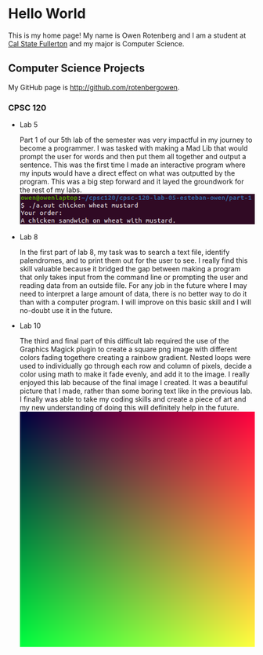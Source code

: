 # Hello World

This is my home page! My name is Owen Rotenberg and I am a student at [Cal State Fullerton](http://www.fullerton.edu/) and my major is Computer Science.

## Computer Science Projects

My GitHub page is http://github.com/rotenbergowen.

### CPSC 120

* Lab 5

    Part 1 of our 5th lab of the semester was very impactful in my journey to
    become a programmer. I was tasked with making a Mad Lib that would prompt
    the user for words and then put them all together and output a sentence.
    This was the first time I made an interactive program where my inputs
    would have a direct effect on what was outputted by the program.
    This was a big step forward and it layed the groundwork for the rest
    of my labs.                                                  
    ![This is a screenshot of my Mad Lib](images/screenshot.png)

* Lab 8

    In the first part of lab 8, my task was to search a text file,
    identify palendromes, and to print them out for the user to see. I really
    find this skill valuable because it bridged the gap between making a
    program that only takes input from the command line or prompting the user
    and reading data from an outside file. For any job in the future where
    I may need to interpret a large amount of data, there is no better way
    to do it than with a computer program. I will improve on this basic skill
    and I will no-doubt use it in the future.

* Lab 10

    The third and final part of this difficult lab required the use of the
    Graphics Magick plugin to create a square png image with different
    colors fading togethere creating a rainbow gradient. Nested loops were used
    to individually go through each row and column of pixels, decide a color
    using math to make it fade evenly, and add it to the image. I really
    enjoyed this lab because of the final image I created. It was a beautiful
    picture that I made, rather than some boring text like in the previous
    lab. I finally was able to take my coding skills and create a piece of art
    and my new understanding of doing this will definitely help in the future.
    ![This is the gradient from lab 10](images/my_image.png)